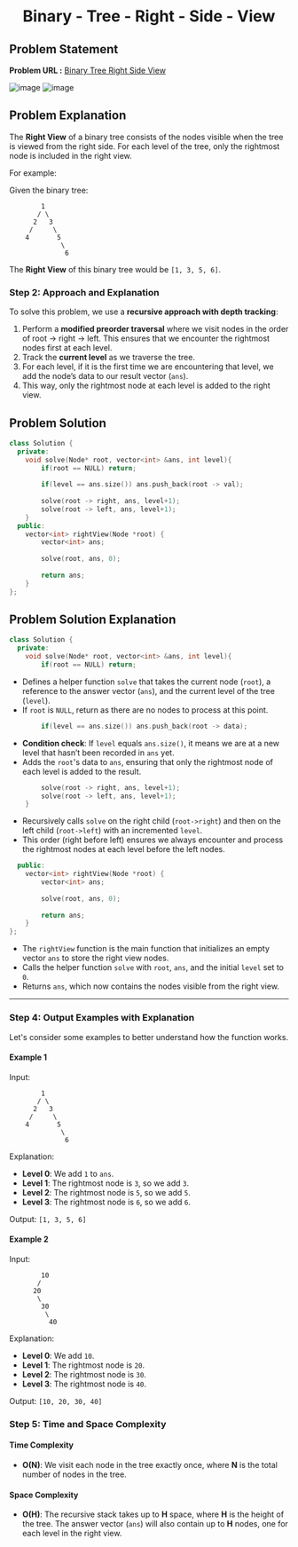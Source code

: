 <h1 align='center'>Binary - Tree - Right - Side - View</h1>

## Problem Statement

**Problem URL :** [Binary Tree Right Side View](https://leetcode.com/problems/binary-tree-right-side-view/description/)

![image](https://github.com/user-attachments/assets/8b805a53-6f01-4dda-894b-52366b635681)
![image](https://github.com/user-attachments/assets/1a5491c0-def0-4889-acdc-c376a894312f)

## Problem Explanation

The **Right View** of a binary tree consists of the nodes visible when the tree is viewed from the right side. For each level of the tree, only the rightmost node is included in the right view.

For example:

Given the binary tree:
```
        1
       / \
      2   3
     /     \
    4       5
             \
              6
```

The **Right View** of this binary tree would be `[1, 3, 5, 6]`.

### Step 2: Approach and Explanation

To solve this problem, we use a **recursive approach with depth tracking**:
1. Perform a **modified preorder traversal** where we visit nodes in the order of root -> right -> left. This ensures that we encounter the rightmost nodes first at each level.
2. Track the **current level** as we traverse the tree.
3. For each level, if it is the first time we are encountering that level, we add the node’s data to our result vector (`ans`).
4. This way, only the rightmost node at each level is added to the right view.

## Problem Solution
```cpp
class Solution {
  private: 
    void solve(Node* root, vector<int> &ans, int level){
        if(root == NULL) return;
        
        if(level == ans.size()) ans.push_back(root -> val);
        
        solve(root -> right, ans, level+1);
        solve(root -> left, ans, level+1);
    }
  public:
    vector<int> rightView(Node *root) {
        vector<int> ans;
        
        solve(root, ans, 0);
        
        return ans;
    }
};
```

## Problem Solution Explanation

```cpp
class Solution {
  private: 
    void solve(Node* root, vector<int> &ans, int level){
        if(root == NULL) return;
```
- Defines a helper function `solve` that takes the current node (`root`), a reference to the answer vector (`ans`), and the current level of the tree (`level`).
- If `root` is `NULL`, return as there are no nodes to process at this point.

```cpp
        if(level == ans.size()) ans.push_back(root -> data);
```
- **Condition check**: If `level` equals `ans.size()`, it means we are at a new level that hasn’t been recorded in `ans` yet.
- Adds the `root`'s data to `ans`, ensuring that only the rightmost node of each level is added to the result.

```cpp
        solve(root -> right, ans, level+1);
        solve(root -> left, ans, level+1);
    }
```
- Recursively calls `solve` on the right child (`root->right`) and then on the left child (`root->left`) with an incremented `level`.
- This order (right before left) ensures we always encounter and process the rightmost nodes at each level before the left nodes.

```cpp
  public:
    vector<int> rightView(Node *root) {
        vector<int> ans;
        
        solve(root, ans, 0);
        
        return ans;
    }
};
```
- The `rightView` function is the main function that initializes an empty vector `ans` to store the right view nodes.
- Calls the helper function `solve` with `root`, `ans`, and the initial `level` set to `0`.
- Returns `ans`, which now contains the nodes visible from the right view.

---

### Step 4: Output Examples with Explanation

Let's consider some examples to better understand how the function works.

#### Example 1
Input:
```
        1
       / \
      2   3
     /     \
    4       5
             \
              6
```
Explanation:
- **Level 0**: We add `1` to `ans`.
- **Level 1**: The rightmost node is `3`, so we add `3`.
- **Level 2**: The rightmost node is `5`, so we add `5`.
- **Level 3**: The rightmost node is `6`, so we add `6`.

Output: `[1, 3, 5, 6]`

#### Example 2
Input:
```
        10
       /
      20
       \
        30
         \
          40
```
Explanation:
- **Level 0**: We add `10`.
- **Level 1**: The rightmost node is `20`.
- **Level 2**: The rightmost node is `30`.
- **Level 3**: The rightmost node is `40`.

Output: `[10, 20, 30, 40]`

### Step 5: Time and Space Complexity

#### Time Complexity
- **O(N)**: We visit each node in the tree exactly once, where **N** is the total number of nodes in the tree.

#### Space Complexity
- **O(H)**: The recursive stack takes up to **H** space, where **H** is the height of the tree. The answer vector (`ans`) will also contain up to **H** nodes, one for each level in the right view.
